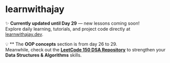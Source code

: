 # learnwithajay
✨ **Currently updated until Day 29** — new lessons coming soon!  
Explore daily learning, tutorials, and project code directly at [learnwithajay.dev](https://learnwithajay.dev).  

💡 ** The **OOP concepts** section is from day 26 to 29.  
Meanwhile, check out the **[LeetCode 150 DSA Repository](https://github.com/itzxajay/LeetCode_150)** to strengthen your **Data Structures & Algorithms** skills.
